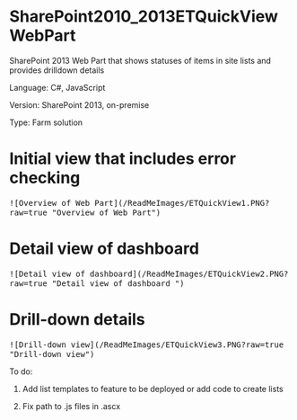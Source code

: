 # SharePoint2010_2013ETQuickViewWebPart
SharePoint 2013 Web Part that shows statuses of items in site lists and provides drilldown details

Language: C#, JavaScript

Version: SharePoint 2013, on-premise

Type: Farm solution

<h1>Initial view that includes error checking</H1>

<kbd>
![Overview of Web Part](/ReadMeImages/ETQuickView1.PNG?raw=true "Overview of Web Part")
</kbd>


<h1>Detail view of dashboard</h1>

<kbd>
![Detail view of dashboard](/ReadMeImages/ETQuickView2.PNG?raw=true "Detail view of dashboard
")
</kbd>


<h1>Drill-down details</h1>

<kbd>
![Drill-down view](/ReadMeImages/ETQuickView3.PNG?raw=true "Drill-down view")
</kbd>

To do:

1. Add list templates to feature to be deployed or add code to create lists

2. Fix path to .js files in .ascx
